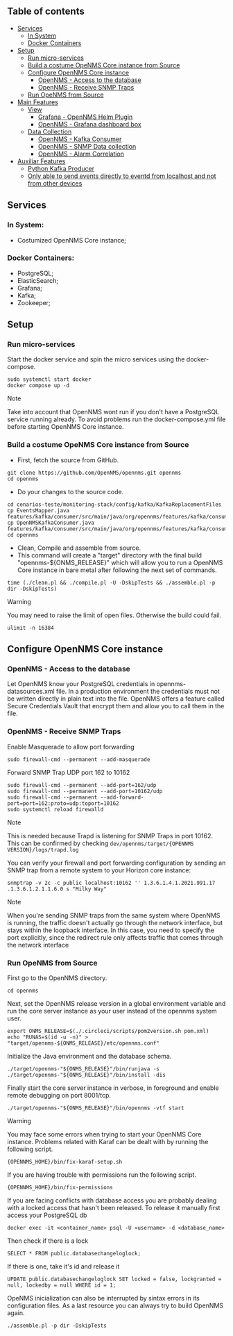 ## Table of contents
- [Services](#services)
  * [In System](#in-system)
  * [Docker Containers](#Docker-Containers)
- [Setup](#setup)
  * [Run micro-services](#Run-micro---services)
  * [Build a costume OpeNMS Core instance from Source](#Build-a-costume-OpeNMS-Core-instance-from-Source)
  * [Configure OpenNMS Core instance](#Configure-OpenNMS-Core-instance)
    + [OpenNMS - Access to the database](#OpenNMS---Access-to-the-database)
    + [OpenNMS - Receive SNMP Traps](#OpenNMS---Receive-SNMP-Traps)
  * [Run OpeNMS from Source](#Run-OpeNMS-from-Source)
- [Main Features](#Main-Features)
  * [View](#view)
    + [Grafana - OpenNMS Helm Plugin](#Grafana---OpenNMS-Helm-Plugin)
    + [OpenNMS - Grafana dashboard box](#OpenNMS---Grafana-dashboard-box)
  * [Data Collection](#Data-Collection)
    + [OpenNMS - Kafka Consumer](#OpenNMS---Kafka-Consumer)
    + [OpenNMS - SNMP Data collection](#OpenNMS---SNMP-Data-collection)
    + [OpenNMS - Alarm Correlation](#OpenNMS---Alarm-Correlation)
- [Auxiliar Features](#Auxiliar-Features)
  * [Python Kafka Producer](#Python-Kafka-Producer)
  * [Only able to send events directly to eventd from localhost and not from other devices](#Only-able-to-send-events-directly-to-eventd-from-localhost-and-not-from-other-devices)
 
## Services
### In System:
* Costumized OpenNMS Core instance;

### Docker Containers:
* PostgreSQL;
* ElasticSearch;
* Grafana;
* Kafka;
* Zookeeper;

## Setup
### Run micro-services
Start the docker service and spin the micro services using the docker-compose.
```
sudo systemctl start docker
docker compose up -d
```

> [!NOTE]
> Take into account that OpenNMS wont run if you don't have a PostgreSQL service running already.
> To avoid problems run the docker-compose.yml file before starting OpenNMS Core instance.


### Build a costume OpeNMS Core instance from Source
* First, fetch the source from GitHub.
```
git clone https://github.com/OpenNMS/opennms.git opennms
cd opennms
```

* Do your changes to the source code.
```
cd cenarios-teste/monitoring-stack/config/kafka/KafkaReplacementFiles
cp EventsMapper.java features/kafka/consumer/src/main/java/org/opennms/features/kafka/consumer/events/
cp OpenNMSKafkaConsumer.java features/kafka/consumer/src/main/java/org/opennms/features/kafka/consumer/
cd opennms
```
* Clean, Compile and assemble from source. 
* This command will create a "target" directory with the final build "opennms-${ONMS_RELEASE}" which will allow you to run a OpenNMS Core instance in bare metal after following the next set of commands.
```
time (./clean.pl && ./compile.pl -U -DskipTests && ./assemble.pl -p dir -DskipTests)
```

> [!WARNING]
>
> You may need to raise the limit of open files. Otherwise the build could fail.
> ```
> ulimit -n 16384
> ```

## Configure OpenNMS Core instance
### OpenNMS - Access to the database
Let OpenNMS know your PostgreSQL credentials in opennms-datasources.xml file. In a production environment the credentials must not be written directly in plain text into the file. 
OpenNMS offers a feature called Secure Credentials Vault that encrypt them and allow you to call them in the file. 

### OpenNMS - Receive SNMP Traps
Enable Masquerade to allow port forwarding
```
sudo firewall-cmd --permanent --add-masquerade
```

Forward SNMP Trap UDP port 162 to 10162
```
sudo firewall-cmd --permanent --add-port=162/udp
sudo firewall-cmd --permanent --add-port=10162/udp
sudo firewall-cmd --permanent --add-forward-port=port=162:proto=udp:toport=10162
sudo systemctl reload firewalld
```
> [!NOTE]
> This is needed because Trapd is listening for SNMP Traps in port 10162. This can be confirmed by checking `dev/opennms/target/{OPENNMS VERSION}/logs/trapd.log`

You can verify your firewall and port forwarding configuration by sending an SNMP trap from a remote system to your Horizon core instance:
```
snmptrap -v 2c -c public localhost:10162 '' 1.3.6.1.4.1.2021.991.17 .1.3.6.1.2.1.1.6.0 s "Milky Way"
```
> [!NOTE]
>
> When you're sending SNMP traps from the same system where OpenNMS is running, the traffic doesn't actually go through the network interface, but stays within the loopback interface. In this case, you need to specify the port explicitly, since the redirect rule only affects traffic that comes through the network interface

### Run OpeNMS from Source
First go to the OpenNMS directory.
```
cd opennms
```
Next, set the OpenNMS release version in a global environment variable and run the core server instance as your user instead of the opennms system user.
```
export ONMS_RELEASE=$(./.circleci/scripts/pom2version.sh pom.xml)
echo "RUNAS=$(id -u -n)" > "target/opennms-${ONMS_RELEASE}/etc/opennms.conf"
```
Initialize the Java environment and the database schema.
```
./target/opennms-"${ONMS_RELEASE}"/bin/runjava -s
./target/opennms-"${ONMS_RELEASE}"/bin/install -dis
```
Finally start the core server instance in verbose, in foreground and enable remote debugging on port 8001/tcp.
```
./target/opennms-"${ONMS_RELEASE}"/bin/opennms -vtf start
```
> [!WARNING]
>
> You may face some errors when trying to start your OpenNMS Core instance.
> Problems related with Karaf can be dealt with by running the following script.
>```
>{OPENNMS_HOME}/bin/fix-karaf-setup.sh
>```
> If you are having trouble with permissions run the following script.
>```
>{OPENNMS_HOME}/bin/fix-permissions
>```
> If you are facing conflicts with database access you are probably dealing with a locked access that hasn't been released.
> To release it manually first access your PostgreSQL db
> ```
> docker exec -it <container_name> psql -U <username> -d <database_name>
> ```
> Then check if there is a lock
> ```
> SELECT * FROM public.databasechangeloglock;
> ```
> If there is one, take it's id and release it
> ```
> UPDATE public.databasechangeloglock SET locked = false, lockgranted = null, lockedby = null WHERE id = 1;
> ```
> OpeNMS inicialization can also be interrupted by sintax errors in its configuration files.
> As a last resource you can always try to build OpenNMS again.
>```
> ./assemble.pl -p dir -DskipTests
>```
